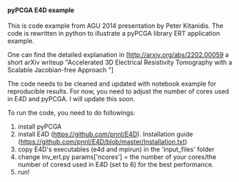 #### pyPCGA E4D example

This is code example from AGU 2014 presentation by Peter Kitanidis. The code is rewritten in python to illustrate a pyPCGA library ERT application example. 

One can find the detailed explanation in [http://arxiv.org/abs/2202.00059 a short arXiv writeup "Accelerated 3D Electrical Resistivity Tomography with a Scalable Jacobian-free Approach
"]

The code needs to be cleaned and updated with notebook example for reproducible results. For now, you need to adjust the number of cores used in E4D and pyPCGA. I will update this soon. 

To run the code, you need to do followings:

1. install pyPCGA
2. install E4D (https://github.com/pnnl/E4D). Installation guide (https://github.com/pnnl/E4D/blob/master/Installation.txt)
3. copy E4D's executables (e4d and mpirun) in the 'input_files' folder 
4. change inv_ert.py params['ncores'] = the number of your cores/the number of coresd used in E4D (set to 6) for the best performance. 
5. run! 
 
